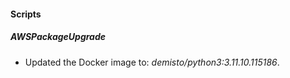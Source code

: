 
#### Scripts

##### AWSPackageUpgrade

- Updated the Docker image to: *demisto/python3:3.11.10.115186*.
